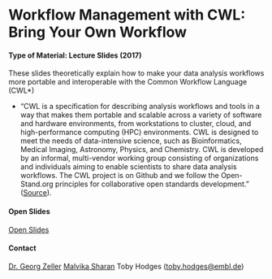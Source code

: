 # Workflow Management with CWL: Bring Your Own Workflow
#### Type of Material: Lecture Slides (2017)
These slides theoretically explain how to make your data analysis workflows more portable and interoperable with the Common Workflow Language (CWL*)

* “CWL is a specification for describing analysis workflows and tools in a way that makes them portable and scalable across a variety of software and hardware environments, from workstations to cluster, cloud, and high-performance computing (HPC) environments. CWL is designed to meet the needs of data-intensive science, such as Bioinformatics, Medical Imaging, Astronomy, Physics, and Chemistry. CWL is developed by an informal, multi-vendor working group consisting of organizations and individuals aiming to enable scientists to share data analysis workflows. The CWL project is on Github and we follow the Open-Stand.org principles for collaborative open standards development.” ([Source](http://www.commonwl.org/)).
#### Open Slides
[Open Slides](https://goo.gl/mWPN1P)
#### Contact
[Dr. Georg Zeller](http://congo.embl.de/hd-hub/dr-georg-zeller/)
[Malvika Sharan](http://congo.embl.de/hd-hub/malvika-sharan/)
Toby Hodges ([toby.hodges@embl.de](mailto:toby.hodges@embl.de))
